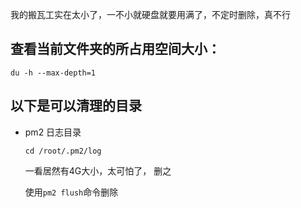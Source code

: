 我的搬瓦工实在太小了，一不小就硬盘就要用满了，不定时删除，真不行

## 查看当前文件夹的所占用空间大小：

`du -h --max-depth=1`

## 以下是可以清理的目录

- pm2 日志目录

  `cd /root/.pm2/log`

  一看居然有4G大小，太可怕了， 删之

  使用`pm2 flush`命令删除

